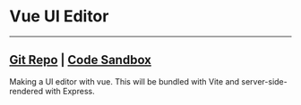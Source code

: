 # Vue UI Editor
---
[Git Repo](https://github.com/KevinCox0427/Vue-Ui-Editor) | [Code Sandbox](https://hngpyy-5173.csb.app/)
---
Making a UI editor with vue. This will be bundled with Vite and server-side-rendered with Express.